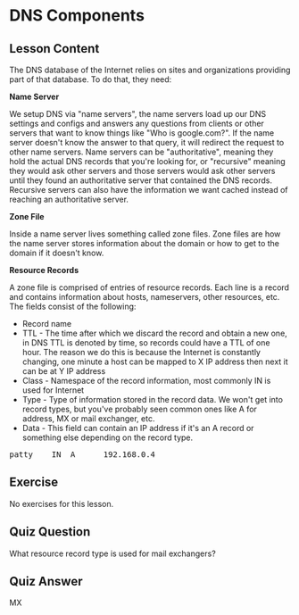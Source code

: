 # DNS Components

## Lesson Content

The DNS database of the Internet relies on sites and organizations providing part of that database. To do that, they need:

<b>Name Server</b>

We setup DNS via "name servers", the name servers load up our DNS settings and configs and answers any questions from clients or other servers that want to know things like "Who is google.com?". If the name server doesn't know the answer to that query, it will redirect the request to other name servers. Name servers can be "authoritative", meaning they hold the actual DNS records that you're looking for, or "recursive" meaning they would ask other servers and those servers would ask other servers until they found an authoritative server that contained the DNS records. Recursive servers can also have the information we want cached instead of reaching an authoritative server.

<b>Zone File</b>

Inside a name server lives something called zone files. Zone files are how the name server stores information about the domain or how to get to the domain if it doesn't know.

<b>Resource Records</b>

A zone file is comprised of entries of resource records. Each line is a record and contains information about hosts, nameservers, other resources, etc. The fields consist of the following:

<ul>
<li>Record name</li>
<li>TTL - The time after which we discard the record and obtain a new one, in DNS TTL is denoted by time, so records could have a TTL of one hour. The reason we do this is because the Internet is constantly changing, one minute a host can be mapped to X IP address then next it can be at Y IP address</li>
<li>Class - Namespace of the record information, most commonly IN is used for Internet</li>
<li>Type - Type of information stored in the record data. We won't get into record types, but you've probably seen common ones like A for address, MX or mail exchanger, etc.</li>
<li>Data - This field can contain an IP address if it's an A record or something else depending on the record type.</li>
</ul>
<pre>
patty    IN  A      192.168.0.4
</pre>

## Exercise

No exercises for this lesson.

## Quiz Question

What resource record type is used for mail exchangers?

## Quiz Answer

MX
